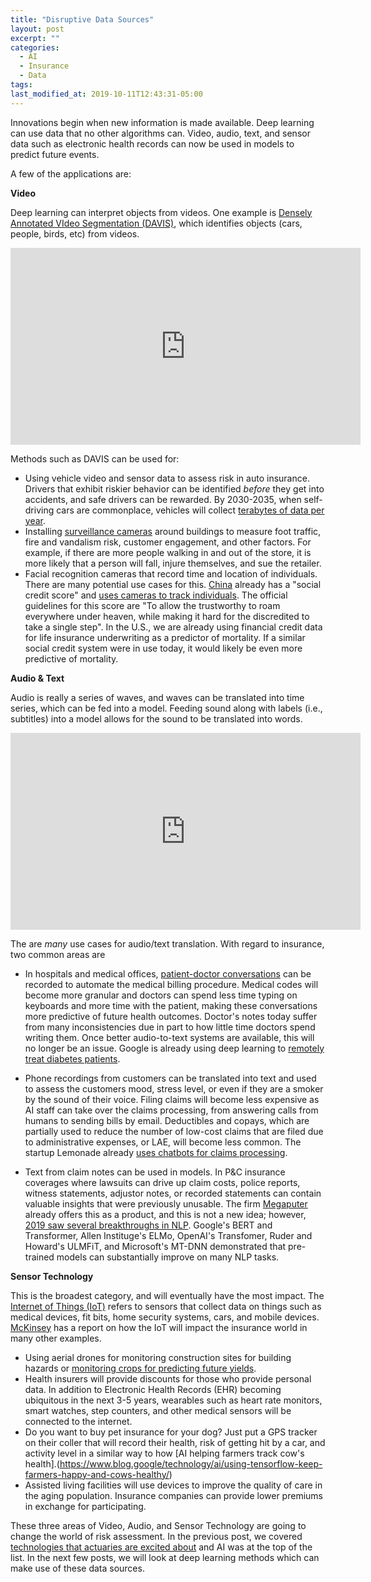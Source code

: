 ```yaml
---
title: "Disruptive Data Sources"
layout: post
excerpt: ""
categories:
  - AI
  - Insurance
  - Data
tags:
last_modified_at: 2019-10-11T12:43:31-05:00
---
```


Innovations begin when new information is made available.  Deep learning can use data that no other algorithms can.  Video, audio, text, and sensor data such as electronic health records can now be used in models to predict future events.

A few of the applications are:

**Video**

Deep learning can interpret objects from videos.  One example is [Densely Annotated VIdeo Segmentation (DAVIS)](https://davischallenge.org/index.html), which identifies objects (cars, people, birds, etc) from videos. 

<iframe width="560" height="315" src="https://www.youtube.com/embed/8f9y17-OAwI?start=26" frameborder="0" allow="accelerometer; autoplay; encrypted-media; gyroscope; picture-in-picture" allowfullscreen> </iframe>


Methods such as DAVIS can be used for:

- Using vehicle video and sensor data to assess risk in auto insurance.  Drivers that exhibit riskier behavior can be identified *before* they get into accidents, and safe drivers can be rewarded.  By 2030-2035, when self-driving cars are commonplace, vehicles will collect [terabytes of data per year](https://www.tuxera.com/blog/autonomous-cars-300-tb-of-data-per-year/).
- Installing [surveillance cameras](https://en.wikipedia.org/wiki/Artificial_intelligence_for_video_surveillance) around buildings to measure foot traffic, fire and vandalism risk, customer engagement, and other factors.  For example, if there are more people walking in and out of the store, it is more likely that a person will fall, injure themselves, and sue the retailer. 
- Facial recognition cameras that record time and location of individuals.  There are many potential use cases for this.  [China](https://time.com/collection/davos-2019/5502592/china-social-credit-score/) already has a "social credit score" and [uses cameras to track individuals](https://www.youtube.com/watch?v=rrFwIShaSd8).  The official guidelines for this score are "To allow the trustworthy to roam everywhere under heaven, while making it hard for the discredited to take a single step".  In the U.S., we are already using financial credit data for life insurance underwriting as a predictor of mortality.  If a similar social credit system were in use today, it would likely be even more predictive of mortality.

**Audio & Text**

Audio is really a series of waves, and waves can be translated into time series, which can be fed into a model.  Feeding sound along with labels (i.e., subtitles) into a model allows for the sound to be translated into words.

<iframe width="560" height="315" src="https://www.youtube.com/embed/Qf4YJcHXtcY" frameborder="0" allow="accelerometer; autoplay; encrypted-media; gyroscope; picture-in-picture" allowfullscreen></iframe>

The are *many* use cases for audio/text translation.  With regard to insurance, two common areas are

- In hospitals and medical offices, [patient-doctor conversations](https://bdtechtalks.com/2019/08/27/deep-medicine-ai-doctor-patient-relationship/) can be recorded to automate the medical billing procedure.  Medical codes will become more granular and doctors can spend less time typing on keyboards and more time with the patient, making these conversations more predictive of future health outcomes.  Doctor's notes today suffer from many inconsistencies due in part to how little time doctors spend writing them.  Once better audio-to-text systems are available, this will no longer be an issue.  Google is already using deep learning to [remotely treat diabetes patients](https://intouchhealth.com/how-ai-augments-telehealth/).

- Phone recordings from customers can be translated into text and used to assess the customers mood, stress level, or even if they are a smoker by the sound of their voice.  Filing claims will become less expensive as AI staff can take over the claims processing, from answering calls from humans to sending bills by email.  Deductibles and copays, which are partially used to reduce the number of low-cost claims that are filed due to administrative expenses, or LAE, will become less common.  The startup Lemonade already [uses chatbots for claims processing](https://stories.lemonade.com/lemonade-sets-new-world-record-706ef8674110).

- Text from claim notes can be used in models.  In P&C insurance coverages where lawsuits can drive up claim costs, police reports, witness statements, adjustor notes, or recorded statements can contain valuable insights that were previously unusable.  The firm [Megaputer](https://www.megaputer.com/wp-content/uploads/insurance-subrogation-prediction-case-study.pdf) already offers this as a product, and this is not a new idea; however, [2019 saw several breakthroughs in NLP](https://www.zdnet.com/article/the-state-of-ai-in-2019-breakthroughs-in-machine-learning-natural-language-processing-games-and-knowledge-graphs/).  Google's BERT and Transformer, Allen Instituge's ELMo, OpenAI's Transfomer, Ruder and Howard's ULMFiT, and Microsoft's MT-DNN demonstrated that pre-trained models can substantially improve on many NLP tasks.  

**Sensor Technology**

This is the broadest category, and will eventually have the most impact.  The [Internet of Things (IoT)](https://towardsdatascience.com/iot-machine-learning-is-going-to-change-the-world-7c4e0cd7ac32) refers to sensors that collect data on things such as medical devices, fit bits, home security systems, cars, and mobile devices.  [McKinsey](https://www.mckinsey.com/industries/financial-services/our-insights/digital-ecosystems-for-insurers-opportunities-through-the-internet-of-things) has a report on how the IoT will impact the insurance world in many other examples.

- Using aerial drones for monitoring construction sites for building hazards or [monitoring crops for predicting future yields](https://www.aerobotics.com/?identifier=default-get-in-touch-button).
- Health insurers will provide discounts for those who provide personal data.  In addition to Electronic Health Records (EHR) becoming ubiquitous in the next 3-5 years, wearables such as heart rate monitors, smart watches, step counters, and other medical sensors will be connected to the internet.   
- Do you want to buy pet insurance for your dog?  Just put a GPS tracker on their coller that will record their health, risk of getting hit by a car, and activity level in a similar way to how [AI helping farmers track cow's health].(https://www.blog.google/technology/ai/using-tensorflow-keep-farmers-happy-and-cows-healthy/)
- Assisted living facilities will use devices to improve the quality of care in the aging population.  Insurance companies can provide lower premiums in exchange for participating.  

These three areas of Video, Audio, and Sensor Technology are going to change the world of risk assessment.  In the previous post, we covered [technologies that actuaries are excited about](http://artificialactuary.com/ai/actuarial%20science/2019/09/28/New-Technology.html) and AI was at the top of the list.  In the next few posts, we will look at deep learning methods which can make use of these data sources.



